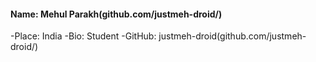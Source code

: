 #### Name: Mehul Parakh(github.com/justmeh-droid/)
-Place: India
-Bio: Student
-GitHub: justmeh-droid(github.com/justmeh-droid/)
